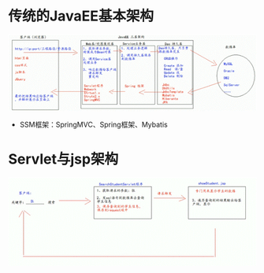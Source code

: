 # 传统的JavaEE基本架构

![clipboard.png](JavaEE%E6%9E%B6%E6%9E%84%E5%9B%BE.assets/clip_image002.gif)

- SSM框架：SpringMVC、Spring框架、Mybatis

# Servlet与jsp架构

![clipboard.png](JavaEE%E6%9E%B6%E6%9E%84%E5%9B%BE.assets/clip_image004.gif)

 

